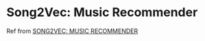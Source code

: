 # Song2Vec: Music Recommender
Ref from [SONG2VEC: MUSIC RECOMMENDER](https://algotech.netlify.app/blog/song2vec-music-recommender/) <br>
